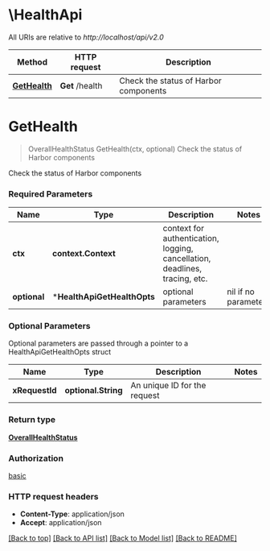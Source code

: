 # \HealthApi

All URIs are relative to *http://localhost/api/v2.0*

Method | HTTP request | Description
------------- | ------------- | -------------
[**GetHealth**](HealthApi.md#GetHealth) | **Get** /health | Check the status of Harbor components


# **GetHealth**
> OverallHealthStatus GetHealth(ctx, optional)
Check the status of Harbor components

Check the status of Harbor components

### Required Parameters

Name | Type | Description  | Notes
------------- | ------------- | ------------- | -------------
 **ctx** | **context.Context** | context for authentication, logging, cancellation, deadlines, tracing, etc.
 **optional** | ***HealthApiGetHealthOpts** | optional parameters | nil if no parameters

### Optional Parameters
Optional parameters are passed through a pointer to a HealthApiGetHealthOpts struct

Name | Type | Description  | Notes
------------- | ------------- | ------------- | -------------
 **xRequestId** | **optional.String**| An unique ID for the request | 

### Return type

[**OverallHealthStatus**](OverallHealthStatus.md)

### Authorization

[basic](../README.md#basic)

### HTTP request headers

 - **Content-Type**: application/json
 - **Accept**: application/json

[[Back to top]](#) [[Back to API list]](../README.md#documentation-for-api-endpoints) [[Back to Model list]](../README.md#documentation-for-models) [[Back to README]](../README.md)

